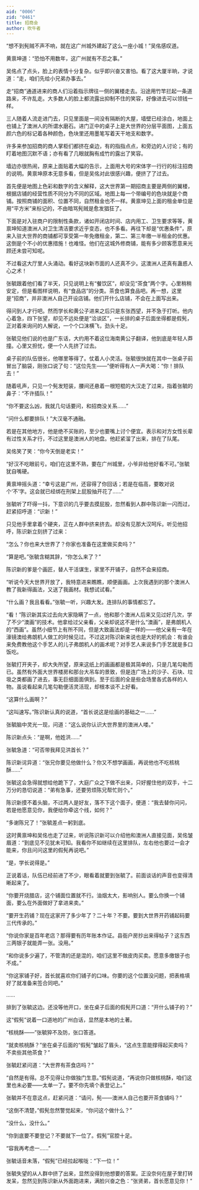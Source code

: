 ```yaml
---
aid: "0006"
zid: "0461"
title: 招商会
author: 吹牛者
---
```


“想不到髡贼不声不响，就在这广州城外建起了这么一座小城！”吴佲感叹道。

黄禀坤道：“恐怕不用数年，这广州就有不忍之事。”

吴佲点了点头，脸上的表情十分复杂。似乎即兴奋又害怕。看了这大厦半晌，才说道：“走，咱们先给小兄弟办事去。”

走“招商”通道进来的商人们沿着指示牌往一侧的翼楼走去。沿途用竹竿拦起一条道路来，不许乱走。大多数人的脸上都流露出抑制不住的笑容，好像进去可以领钱一样。

三人随着人流走进门去，只见里面是一间没有隔断的大屋，墙壁已经涂白，地面上也铺上了澳洲人的所谓水磨石。进门正中的桌子上是大世界的分层平面图，上面五颜六色的标记着各种颜色，色块里还用墨笔写着天干地支和数字。

许多来参加招商的商人掌柜们都挤在桌边，有的指指点点，和旁边的人讨论；有的盯着地图沉默不语；亦有看了几眼就胸有成竹的露出了笑容。

墙边亦很热闹，原来上面贴着大幅的告示，上面用大号的宋体字一行行的标注招商的说明。黄禀坤原本无意多看，但是吴佲对此很感兴趣，便挤了了过去。

首先便是地图上色彩和数字的含义解释，这大世界第一期招商主要是两侧的翼楼，根据店铺的经营性质不同分为不同的区域。地图上每一个带编号的色块就是个商铺。按照商铺的面积、位置不同，自然租金也不一样。黄禀坤见上面的租金单位是用“平方米”来标记的，不由暗骂髡贼是愈发猖狂了。

下面是对入驻商户的限制性条款，诸如开闭店时间、店内用工、卫生要求等等，黄禀坤知道澳洲人对卫生清洁要求近乎变态，也不多看。再往下却是“优惠条件”，原来入驻大世界的商铺都可享受第一年免缴租金，第二、第三年缴一半租金的优惠。这倒是个不小的优惠措施！也难怪。他们在这城外修商铺，能有多少顾客愿意来光顾还未尝可知呢。

不过看这大厅里人头涌动。看好这块新市面的人还真不少。这澳洲人还真有蛊惑人心之术！

张毓跟着他们看了半天，只见说明上有“餐饮区”，却没见“茶食”两个字。心里稍稍安定，但是看图样说明，有“食品店”的分类。茶食也算食品吧。再一想，这里是“招商”，并非澳洲人自己开设店铺。他们开什么店铺，不会在上面写出来。

得问到人才行吧。然而学长和黄公子进来之后只是东张西望，并不急于打听。他内心着急，四下张望，却见不远处便是“洽谈区”，一长排的桌子后面坐得都是假髡，正对着来询问的人解说，一个个口沫横飞，劲头十足。

张毓见他们说的也是广东话，大约用不着这位海南黄公子翻译，他到底是年轻人莽撞。心里又担忧，便一个人先挤了过去。

桌子前的队伍很长，他哪里等得了。仗着人小灵活。张毓很快就在其中一张桌子前冒出了脑袋，刚张口说了句：“这位先生――”便听得有人一声大喝：“你！排队去！”

随着吼声，只见一个髡发短装，腰间还悬着一根短棍的大汉走了过来，指着张毓的鼻子：“不许插队！”

“你不要这么凶，我就几句话要问，和招商没关系……”

“问什么都要排队！”大汉毫不通融。

若是在其他地方，他是绝不买账的，至少也要嘴上讨个便宜。表示和对方女性长辈有过性关系才行，不过这里是澳洲人的地盘。他赶紧溜了出来，排在了队尾。

吴佲笑了笑：“你今天倒是老实！”

“好汉不吃眼前亏。咱们在这里不熟，要在广州城里，小爷非给他好看不可。”张毓犹自嘴硬。

黄禀坤摇头道：“幸亏这是广州，还容得了你回话；若是在临高，要敢对说个‘不’字。这会就已经绑在刑架上屁股抽开花了……”

张毓听了吓得一抖，下意识的几乎要去摸屁股，忽然看到人群中陈识新一闪而过，赶紧招呼道：“识新！”

只见他手里拿着个硬夹，正在人群中挤来挤去。却没有见那大汉呵斥。听见他招呼，陈识新立刻挤了过来：

“怎么？你也来大世界了？你家也准备在这里做买卖吗？”

“算是吧。”张毓含糊其辞，“你怎么来了？”

陈识新的爹是个画匠，替人干活谋生，家里不开铺子，自然不会来招商。

“听说今天大世界开放了，我特意进来瞧瞧，顺便画画。上次我遇到的那个澳洲人教了我新得画法，又送了我画材。我想试试看。”

“什么画？我且看看。”张毓一听，兴趣大发。连排队的事情都忘了。

“看！”陈识新其实过去向大家隐瞒了一点，他和那个澳洲人后来又见过好几次，学了不少“澳画”的技术。他拿给过父亲看，父亲却说这不是什么“澳画”，是弗朗机人的“西画”。虽然小细节上有所不同，但是大致画法却是一样的――他父亲有一年在濠镜澳给弗朗机人做工的时候见过。不过这对陈识新来说也是大好的机会：有谁会来免费教他这个手艺人的儿子弗朗机人的画术呢？对手艺人来说多门手艺就是多口饭吃。

张毓打开夹子，却大失所望，原来这纸上的画画都是极其简单的，只是几笔勾勒而已。虽然有外面大世界楼房和那台大吊车的景致，但是连广场上的沙子、石块、垃圾之类都画了进去，事无巨细面面俱到。至于后面的全是些会场里各式各样的人物。虽说看起来几笔勾勒便活灵活现，却根本谈不上好看。

“这算什么画啊？”

“这叫速写。”陈识新认真的说道，“首长说这是绘画的基础之一……”

张毓脑中灵光一现，问道：“这么说你认识大世界里的澳洲人喽。”

陈识新点头：“是啊，他姓洪……”

张毓急道：“可否带我拜见洪首长？”

陈识新诧异道：“张兄你要见他做什么？你又不想学画画，再说他也不吃核桃酥……”

张毓这会急得就想给他跪下了，大庭广众之下做不出来，只好握住他的双手，十二万分的恳切说道：“弟有急事，还要劳烦陈兄帮忙则个。”

陈识新摸不着头脑，不过两人是好友，落不下这个面子，便道：“我去替你问问，若是他愿意见你，我便给你牵这个线，如何？”

“多谢陈兄了！”张毓差点一躬到底。

这时黄禀坤和吴佲也走了过来，听说陈识新可以介绍他和澳洲人直接见面，吴佲皱眉道：“到底见不见犹未可知。我看你不如继续在这里排队，左右他也要过一会才能来，你且问问这里的假髡再说吧。”

“是，学长说得是。”

正说着话，队伍已经前进了不少，眼看着就要到张毓了。前面谈话的声音也变得清晰起来了。

“你要开烧腊店，这个铺面位置就不行。油烟太大，影响别人。要么你换一个铺面，要么在外面做好了拿进来卖。”

“要开生药铺？现在这家开了多少年了？二十年？不要。要到大世界开药铺起码要三代传承的。”

“你说你家是百年老店？那得要有历年账本作证。县衙户房抄出来得帖子？这东西三两银子就能弄一张。没用。”

“和你说多少遍了，不管清的还是混的，咱们这里不做皮肉买卖。愿意多缴银子也不成。”

“你这家铺子好，首长就喜欢你们铺子的口味。你要的这个位置没问题，把表格填好了就准备来签合同吧。”

……

排到了张毓这边。还没等他开口，坐在桌子后面的假髡开口道：“开什么铺子的？”

这“假髡”说着一口道地的广州白话，显然是本地的土著。

“核桃酥――”张毓猝不及防，张口答道。

“就卖核桃酥？”坐在桌子后面的“假髡”皱起了眉头，“这点生意能撑得起买卖吗？不卖些其他茶食？”

张毓赶紧问道：“大世界有茶食店吗？”

“自然是有得。总不见得让你做独门生意。”假髡说道，“再说你只做核桃酥，咱们这里也未必要――太单一了。要不你先填个表登记上。”

张毓并不在意这点，赶紧问道：“请问，髡――澳洲人自己也要开茶食铺吗？”

“这倒不清楚，”假髡忽然警觉起来，“你问这个做什么？”

“没什么，没什么。”

“你到底要不要登记？不要就下一位了。假髡”官腔十足。

“容我再考虑一……”

张毓话音未落，“假髡”已经拉起喉咙：“下一位！”

张毓失望的从人群中挤了出来，显然没得到他想要的答案。正没奈何在屋子里打转发呆，忽然见到陈识新从外面跑进来，满脸兴奋之色：“张贤弟，首长愿意见你！”
